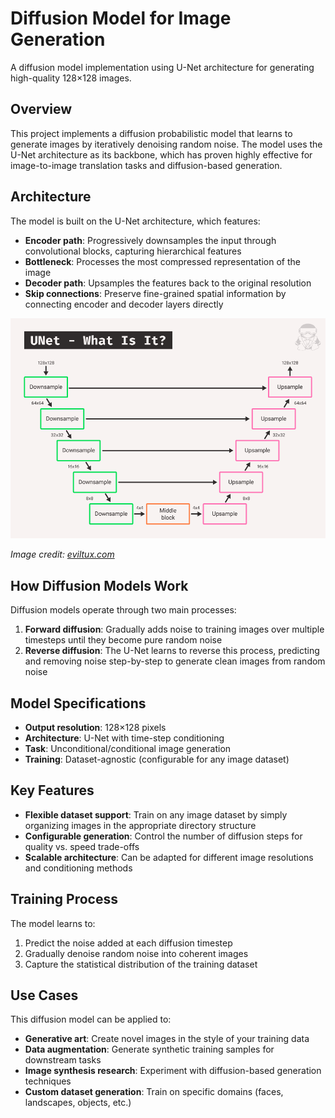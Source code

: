 # Diffusion Model for Image Generation

A diffusion model implementation using U-Net architecture for generating high-quality 128×128 images.

## Overview

This project implements a diffusion probabilistic model that learns to generate images by iteratively denoising random noise. The model uses the U-Net architecture as its backbone, which has proven highly effective for image-to-image translation tasks and diffusion-based generation.

## Architecture

The model is built on the U-Net architecture, which features:

- **Encoder path**: Progressively downsamples the input through convolutional blocks, capturing hierarchical features
- **Bottleneck**: Processes the most compressed representation of the image
- **Decoder path**: Upsamples the features back to the original resolution
- **Skip connections**: Preserve fine-grained spatial information by connecting encoder and decoder layers directly

![U-Net Architecture](1.-UNet_What-Is-It-1.png)

*Image credit: [eviltux.com](https://eviltux.com/2024/08/11/training-a-u-net-model-from-scratch/)*

## How Diffusion Models Work

Diffusion models operate through two main processes:

1. **Forward diffusion**: Gradually adds noise to training images over multiple timesteps until they become pure random noise
2. **Reverse diffusion**: The U-Net learns to reverse this process, predicting and removing noise step-by-step to generate clean images from random noise

## Model Specifications

- **Output resolution**: 128×128 pixels
- **Architecture**: U-Net with time-step conditioning
- **Task**: Unconditional/conditional image generation
- **Training**: Dataset-agnostic (configurable for any image dataset)

## Key Features

- **Flexible dataset support**: Train on any image dataset by simply organizing images in the appropriate directory structure
- **Configurable generation**: Control the number of diffusion steps for quality vs. speed trade-offs
- **Scalable architecture**: Can be adapted for different image resolutions and conditioning methods

## Training Process

The model learns to:
1. Predict the noise added at each diffusion timestep
2. Gradually denoise random noise into coherent images
3. Capture the statistical distribution of the training dataset

## Use Cases

This diffusion model can be applied to:
- **Generative art**: Create novel images in the style of your training data
- **Data augmentation**: Generate synthetic training samples for downstream tasks
- **Image synthesis research**: Experiment with diffusion-based generation techniques
- **Custom dataset generation**: Train on specific domains (faces, landscapes, objects, etc.)


